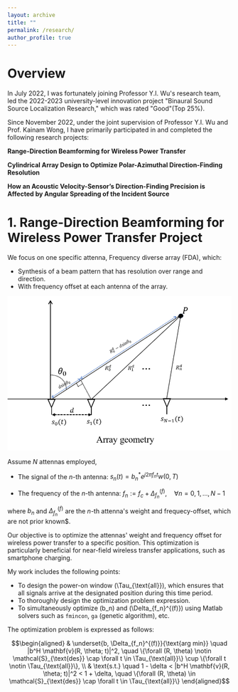```yaml
---
layout: archive
title: ""
permalink: /research/
author_profile: true
---
```



# Overview

In July 2022, I was fortunately joining Professor Y.I. Wu's research team, led the 2022-2023 university-level innovation project "Binaural Sound Source Localization Research," which was rated "Good"(Top 25%).

Since November 2022, under the joint supervision of Professor Y.I. Wu and Prof. Kainam Wong, I have primarily participated in and completed the following research projects:

**Range-Direction Beamforming for Wireless Power Transfer**

**Cylindrical Array Design to Optimize Polar-Azimuthal Direction-Finding Resolution**

**How an Acoustic Velocity-Sensor’s Direction-Finding Precision is Affected by Angular Spreading of the Incident Source**

# 1. Range-Direction Beamforming for Wireless Power Transfer Project

We focus on one specific attenna, Frequency diverse array (FDA), which:
* Synthesis of a beam pattern that has resolution over range and direction.
* With frequency offset at each antenna of the array.

![geometry](wpt-geometry.png)

Assume $N$ attennas employed,

- The signal of the $n$-th antenna: $s_n(t) = b_n^* e^{j2\pi f_n t} w(0, T)$

- The frequency of the $n$-th antenna: $f_n := f_c + \Delta_{f_n}^{(f)}, \quad \forall n = 0, 1, \ldots, N-1$

where $b_n$ and $\Delta_{f_n}^{(f)}$ are the $n$-th attenna's weight and frequecy-offset, which are not prior known$.

Our objective is to optimize the attennas' weight and frequency offset for wireless power transfer to a specific position. This optimization is particularly beneficial for near-field wireless transfer applications, such as smartphone charging.

My work includes the following points:

* To design the power-on window \(\Tau_{\text{all}}\), which ensures that all signals arrive at the designated position during this time period.
* To thoroughly design the optimization problem expression.
* To simultaneously optimize \(b_n\) and \(\Delta_{f_n}^{(f)}\) using Matlab solvers such as `fmincon`, `ga` (genetic algorithm), etc.

The optimization problem is expressed as follows:

$$\begin{aligned}
& \underset{b, \Delta_{f_n}^{(f)}}{\text{arg min}} \quad |b^H \mathbf{v}(R, \theta; t)|^2, \quad \{\forall (R, \theta) \notin \mathcal{S}_{\text{des}} \cap \forall t \in \Tau_{\text{all}}\} \cup \{\forall t \notin \Tau_{\text{all}}\}, \\
& \text{s.t.} \quad 1 - \delta < |b^H \mathbf{v}(R, \theta; t)|^2 < 1 + \delta, \quad \{\forall (R, \theta) \in \mathcal{S}_{\text{des}} \cap \forall t \in \Tau_{\text{all}}\}
\end{aligned}$$








